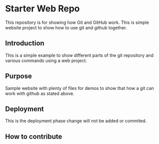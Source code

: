 # Starter Web Repo

This repository is for showing how Git and GitHub work. This is simple website project to show how to use git and github together.

## Introduction

This is a simple example to show different parts of the git repository and various commands using a web project.


## Purpose

Sample website with plenty of files for demos to show that how a git can work with github as stated above.

## Deployment
This is the deployment phase change will not be added or commited.


## How to contribute